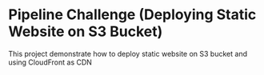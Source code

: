 # Pipeline Challenge (Deploying Static Website on S3 Bucket)

This project demonstrate how to deploy static website on S3 bucket and using CloudFront as CDN
